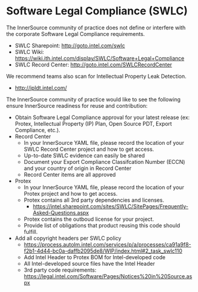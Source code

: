 # Software Legal Compliance (SWLC)

The InnerSource community of practice does not define or interfere with the corporate Software Legal Compliance requirements.
- SWLC Sharepoint: http://goto.intel.com/swlc
- SWLC Wiki: https://wiki.ith.intel.com/display/SWLC/Software+Legal+Compliance
- SWLC Record Center: http://goto.intel.com/SWLCRecordCenter

We recommend teams also scan for Intellectual Property Leak Detection.
- http://ipldt.intel.com/

The InnerSource community of practice would like to see the following ensure InnerSource readiness for reuse and contribution:
- Obtain Software Legal Compliance approval for your latest release (ex: Protex, Intellectual Property (IP) Plan, Open Source PDT, Export Compliance, etc.).
- Record Center
  - In your InnerSource YAML file, please record the location of your SWLC Record Center project and how to get access.
  - Up-to-date SWLC evidence can easily be shared
  - Document your Export Compliance Classifcation Number (ECCN) and your country of origin in Record Center
  - Record Center items are all approved
- Protex
  - In your InnerSource YAML file, please record the location of your Protex project and how to get access.
  - Protex contains all 3rd party dependencies and licenses.
    - https://intel.sharepoint.com/sites/SWLC/SitePages/Frequently-Asked-Questions.aspx 
  - Protex contains the outboud license for your project.
  - Provide list of obligations that product reusing this code should fulfill.
- Add all copyright headers per SWLC policy
  - https://process.autolm.intel.com/services/p/a/processes/ca91a9f8-f2b1-4d44-bc0a-daffb2095de8/WIP/index.html#2_task_swlc110
  - Add Intel Header to Protex BOM for Intel-developed code
  - All Intel-developed source files have the Intel Header
  - 3rd party code requirements: https://legal.intel.com/Software/Pages/Notices%20in%20Source.aspx


